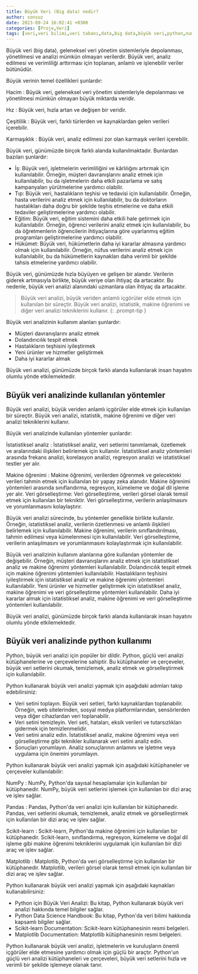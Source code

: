 ```yaml
---
title: Büyük Veri (Big data) nedir?
author: sonsuz
date: 2023-09-24 16:02:41 +0300
categories: [Proje,Veri]
tags: [veri,veri bilimi,veri tabanı,data,big data,büyük veri,python,numpy,analiz,pandas]
---
```



Büyük veri (big data), geleneksel veri yönetim sistemleriyle depolanması, yönetilmesi ve analizi mümkün olmayan verilerdir. Büyük veri, analiz edilmesi ve verimliliği arttırması için toplanan, anlamlı ve işlenebilir veriler bütünüdür.

Büyük verinin temel özellikleri şunlardır:

Hacim
: Büyük veri, geleneksel veri yönetim sistemleriyle depolanması ve yönetilmesi mümkün olmayan büyük miktarda veridir.

Hız
: Büyük veri, hızla artan ve değişen bir veridir.

Çeşitlilik
: Büyük veri, farklı türlerden ve kaynaklardan gelen verileri içerebilir.

Karmaşıklık
: Büyük veri, analiz edilmesi zor olan karmaşık verileri içerebilir.

Büyük veri, günümüzde birçok farklı alanda kullanılmaktadır. Bunlardan bazıları şunlardır:

- İş: Büyük veri, işletmelerin verimliliğini ve kârlılığını artırmak için kullanılabilir. Örneğin, müşteri davranışlarını analiz etmek için kullanılabilir, bu da işletmelerin daha etkili pazarlama ve satış kampanyaları yürütmelerine yardımcı olabilir.
- Tıp: Büyük veri, hastalıkların teşhisi ve tedavisi için kullanılabilir. Örneğin, hasta verilerini analiz etmek için kullanılabilir, bu da doktorların hastalıkları daha doğru bir şekilde teşhis etmelerine ve daha etkili tedaviler geliştirmelerine yardımcı olabilir.
- Eğitim: Büyük veri, eğitim sistemini daha etkili hale getirmek için kullanılabilir. Örneğin, öğrenci verilerini analiz etmek için kullanılabilir, bu da öğretmenlerin öğrencilerin ihtiyaçlarına göre uyarlanmış eğitim programları geliştirmelerine yardımcı olabilir.
- Hükümet: Büyük veri, hükümetlerin daha iyi kararlar almasına yardımcı olmak için kullanılabilir. Örneğin, nüfus verilerini analiz etmek için kullanılabilir, bu da hükümetlerin kaynakları daha verimli bir şekilde tahsis etmelerine yardımcı olabilir.

Büyük veri, günümüzde hızla büyüyen ve gelişen bir alandır. Verilerin giderek artmasıyla birlikte, büyük veriye olan ihtiyaç da artacaktır. Bu nedenle, büyük veri analizi alanındaki uzmanlara olan ihtiyaç da artacaktır.

> Büyük veri analizi, büyük veriden anlamlı içgörüler elde etmek için kullanılan bir süreçtir. Büyük veri analizi, istatistik, makine öğrenimi ve diğer veri analizi tekniklerini kullanır.
{: .prompt-tip }

Büyük veri analizinin kullanım alanları şunlardır:

- Müşteri davranışlarını analiz etmek
- Dolandırıcılık tespit etmek
- Hastalıkların teşhisini iyileştirmek
- Yeni ürünler ve hizmetler geliştirmek
- Daha iyi kararlar almak

Büyük veri analizi, günümüzde birçok farklı alanda kullanılarak insan hayatını olumlu yönde etkilemektedir.

## Büyük veri analizinde kullanılan yöntemler

Büyük veri analizi, büyük veriden anlamlı içgörüler elde etmek için kullanılan bir süreçtir. Büyük veri analizi, istatistik, makine öğrenimi ve diğer veri analizi tekniklerini kullanır.

Büyük veri analizinde kullanılan yöntemler şunlardır:

İstatistiksel analiz
: İstatistiksel analiz, veri setlerini tanımlamak, özetlemek ve aralarındaki ilişkileri belirlemek için kullanılır. İstatistiksel analiz yöntemleri arasında frekans analizi, korelasyon analizi, regresyon analizi ve istatistiksel testler yer alır.

Makine öğrenimi
: Makine öğrenimi, verilerden öğrenmek ve gelecekteki verileri tahmin etmek için kullanılan bir yapay zeka alanıdır. Makine öğrenimi yöntemleri arasında sınıflandırma, regresyon, kümeleme ve doğal dil işleme yer alır.
Veri görselleştirme: Veri görselleştirme, verileri görsel olarak temsil etmek için kullanılan bir tekniktir. Veri görselleştirme, verilerin anlaşılmasını ve yorumlanmasını kolaylaştırır.

Büyük veri analizi sürecinde, bu yöntemler genellikle birlikte kullanılır. Örneğin, istatistiksel analiz, verilerin özetlenmesi ve anlamlı ilişkileri belirlemek için kullanılabilir. Makine öğrenimi, verilerin sınıflandırılması, tahmin edilmesi veya kümelenmesi için kullanılabilir. Veri görselleştirme, verilerin anlaşılmasını ve yorumlanmasını kolaylaştırmak için kullanılabilir.

Büyük veri analizinin kullanım alanlarına göre kullanılan yöntemler de değişebilir. Örneğin, müşteri davranışlarını analiz etmek için istatistiksel analiz ve makine öğrenimi yöntemleri kullanılabilir. Dolandırıcılık tespit etmek için makine öğrenimi yöntemleri kullanılabilir. Hastalıkların teşhisini iyileştirmek için istatistiksel analiz ve makine öğrenimi yöntemleri kullanılabilir. Yeni ürünler ve hizmetler geliştirmek için istatistiksel analiz, makine öğrenimi ve veri görselleştirme yöntemleri kullanılabilir. Daha iyi kararlar almak için istatistiksel analiz, makine öğrenimi ve veri görselleştirme yöntemleri kullanılabilir.

Büyük veri analizi, günümüzde birçok farklı alanda kullanılarak insan hayatını olumlu yönde etkilemektedir.

## Büyük veri analizinde python kullanımı

Python, büyük veri analizi için popüler bir dildir. Python, güçlü veri analizi kütüphanelerine ve çerçevelerine sahiptir. Bu kütüphaneler ve çerçeveler, büyük veri setlerini okumak, temizlemek, analiz etmek ve görselleştirmek için kullanılabilir.

Python kullanarak büyük veri analizi yapmak için aşağıdaki adımları takip edebilirsiniz:

- Veri setini toplayın. Büyük veri setleri, farklı kaynaklardan toplanabilir. Örneğin, web sitelerinden, sosyal medya platformlarından, sensörlerden veya diğer cihazlardan veri toplanabilir.
- Veri setini temizleyin. Veri seti, hataları, eksik verileri ve tutarsızlıkları gidermek için temizlenmelidir.
- Veri setini analiz edin. İstatistiksel analiz, makine öğrenimi veya veri görselleştirme gibi teknikler kullanarak veri setini analiz edin.
- Sonuçları yorumlayın. Analiz sonuçlarının anlamını ve işletme veya uygulama için önemini yorumlayın.

Python kullanarak büyük veri analizi yapmak için aşağıdaki kütüphaneler ve çerçeveler kullanılabilir:

NumPy
: NumPy, Python'da sayısal hesaplamalar için kullanılan bir kütüphanedir. NumPy, büyük veri setlerini işlemek için kullanılan bir dizi araç ve işlev sağlar.

Pandas
: Pandas, Python'da veri analizi için kullanılan bir kütüphanedir. Pandas, veri setlerini okumak, temizlemek, analiz etmek ve görselleştirmek için kullanılan bir dizi araç ve işlev sağlar.

Scikit-learn
: Scikit-learn, Python'da makine öğrenimi için kullanılan bir kütüphanedir. Scikit-learn, sınıflandırma, regresyon, kümeleme ve doğal dil işleme gibi makine öğrenimi tekniklerini uygulamak için kullanılan bir dizi araç ve işlev sağlar.

Matplotlib
: Matplotlib, Python'da veri görselleştirme için kullanılan bir kütüphanedir. Matplotlib, verileri görsel olarak temsil etmek için kullanılan bir dizi araç ve işlev sağlar.

Python kullanarak büyük veri analizi yapmak için aşağıdaki kaynakları kullanabilirsiniz:

- Python için Büyük Veri Analizi: Bu kitap, Python kullanarak büyük veri analizi hakkında temel bilgiler sağlar.
- Python Data Science Handbook: Bu kitap, Python'da veri bilimi hakkında kapsamlı bilgiler sağlar.
- Scikit-learn Documentation: Scikit-learn kütüphanesinin resmi belgeleri.
- Matplotlib Documentation: Matplotlib kütüphanesinin resmi belgeleri.

Python kullanarak büyük veri analizi, işletmelerin ve kuruluşların önemli içgörüler elde etmesine yardımcı olmak için güçlü bir araçtır. Python'un güçlü veri analizi kütüphaneleri ve çerçeveleri, büyük veri setlerini hızla ve verimli bir şekilde işlemeye olanak tanır.